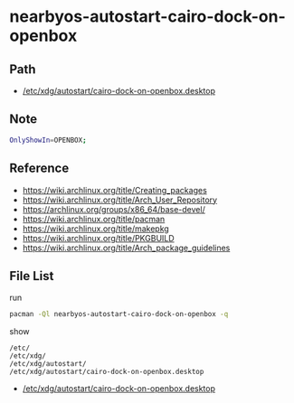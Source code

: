 
# nearbyos-autostart-cairo-dock-on-openbox


## Path

* [/etc/xdg/autostart/cairo-dock-on-openbox.desktop](asset/overlay/etc/xdg/autostart/cairo-dock-on-openbox.desktop)


## Note

``` sh
OnlyShowIn=OPENBOX;
```


## Reference

* https://wiki.archlinux.org/title/Creating_packages
* https://wiki.archlinux.org/title/Arch_User_Repository
* https://archlinux.org/groups/x86_64/base-devel/
* https://wiki.archlinux.org/title/pacman
* https://wiki.archlinux.org/title/makepkg
* https://wiki.archlinux.org/title/PKGBUILD
* https://wiki.archlinux.org/title/Arch_package_guidelines


## File List

run

``` sh
pacman -Ql nearbyos-autostart-cairo-dock-on-openbox -q
```

show

```
/etc/
/etc/xdg/
/etc/xdg/autostart/
/etc/xdg/autostart/cairo-dock-on-openbox.desktop
```


* [/etc/xdg/autostart/cairo-dock-on-openbox.desktop](asset/overlay/etc/xdg/autostart/cairo-dock-on-openbox.desktop)
